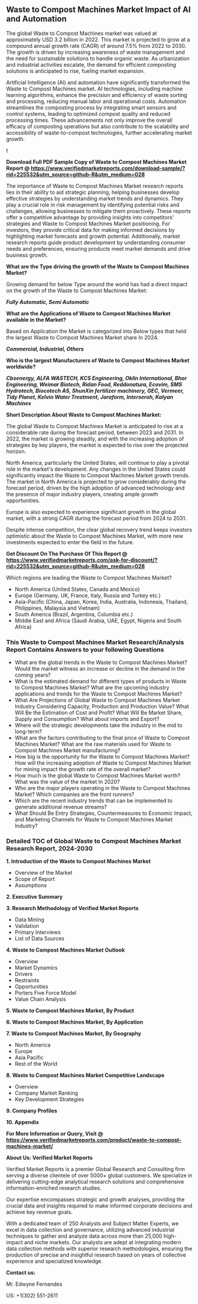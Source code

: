 <h2>Waste to Compost Machines Market Impact of AI and Automation</h2><p>The global Waste to Compost Machines market was valued at approximately USD 3.2 billion in 2022. This market is projected to grow at a compound annual growth rate (CAGR) of around 7.5% from 2022 to 2030. The growth is driven by increasing awareness of waste management and the need for sustainable solutions to handle organic waste. As urbanization and industrial activities escalate, the demand for efficient composting solutions is anticipated to rise, fueling market expansion.</p><p>Artificial Intelligence (AI) and automation have significantly transformed the Waste to Compost Machines market. AI technologies, including machine learning algorithms, enhance the precision and efficiency of waste sorting and processing, reducing manual labor and operational costs. Automation streamlines the composting process by integrating smart sensors and control systems, leading to optimized compost quality and reduced processing times. These advancements not only improve the overall efficacy of composting operations but also contribute to the scalability and accessibility of waste-to-compost technologies, further accelerating market growth.</p>t</p><p id="" class=""><strong>Download Full PDF Sample Copy of Waste to Compost Machines Market Report @ <a href="https://www.verifiedmarketreports.com/download-sample/?rid=225532&utm_source=github-R&utm_medium=028" target="_blank">https://www.verifiedmarketreports.com/download-sample/?rid=225532&utm_source=github-R&utm_medium=028</a></strong></p><p>The importance of&nbsp;Waste to Compost Machines Market research reports lies in their ability to aid strategic planning, helping businesses develop effective strategies by understanding market trends and dynamics. They play a crucial role in risk management by identifying potential risks and challenges, allowing businesses to mitigate them proactively. These reports offer a competitive advantage by providing insights into competitors' strategies and Waste to Compost Machines Market positioning. For investors, they provide critical data for making informed decisions by highlighting market forecasts and growth potential. Additionally, market research reports guide product development by understanding consumer needs and preferences, ensuring products meet market demands and drive business growth.</p><p><strong>What are the&nbsp;Type driving the growth of the Waste to Compost Machines Market?</strong></p><p id="" class="">Growing demand for below Type around the world has had a direct impact on the growth of the Waste to Compost Machines Market:</p><em><strong>Fully Automatic, Semi Automatic</strong></em></p><strong>What are the&nbsp;Applications&nbsp;of Waste to Compost Machines Market available in the Market?</strong></p><p id="" class="">Based on Application the Market is categorized into Below types that held the largest Waste to Compost Machines Market share In 2024.</p><em><strong>Commercial, Industrial, Others</strong></em></p><strong>Who is the largest Manufacturers of Waste to Compost Machines Market worldwide?</strong></p><p><em><strong>Cbsenergy, ALFA WASTECH, KCS Engineering, Oklin International, Bhor Engineering, Weimar Biotech, Ridan Food, Reddonatura, Ecovim, SMS Hydrotech, Biocotech AS, ShunXin fertilizer machinery, GEC, Vermeer, Tidy Planet, Kelvin Water Treatment, Joraform, Interseroh, Kalyan Machines</strong></em></p><p id="" class=""><strong>Short Description About Waste to Compost Machines Market:</strong></p><p>The global Waste to Compost Machines Market is anticipated to rise at a considerable rate during the forecast period, between 2023 and 2031. In 2022, the market is growing steadily, and with the increasing adoption of strategies by key players, the market is expected to rise over the projected horizon.</p><p>North America, particularly the United States, will continue to play a pivotal role in the market's development. Any changes in the United States could significantly impact the Waste to Compost Machines Market growth trends. The market in North America is projected to grow considerably during the forecast period, driven by the high adoption of advanced technology and the presence of major industry players, creating ample growth opportunities.</p><p>Europe is also expected to experience significant growth in the global market, with a strong CAGR during the forecast period from 2024 to 2031.</p><p>Despite intense competition, the clear global recovery trend keeps investors optimistic about the Waste to Compost Machines Market, with more new investments expected to enter the field in the future.</p><p id="" class=""><strong>Get Discount On The Purchase Of This Report @ <a href="https://www.verifiedmarketreports.com/ask-for-discount/?rid=225532&utm_source=github-R&utm_medium=028" target="_blank">https://www.verifiedmarketreports.com/ask-for-discount/?rid=225532&utm_source=github-R&utm_medium=028</a></strong></p>Which regions are leading the Waste to Compost Machines Market?</p><ul><li>North America (United States, Canada and Mexico)</li><li>Europe (Germany, UK, France, Italy, Russia and Turkey etc.)</li><li>Asia-Pacific (China, Japan, Korea, India, Australia, Indonesia, Thailand, Philippines, Malaysia and Vietnam)</li><li>South America (Brazil, Argentina, Columbia etc.)</li><li>Middle East and Africa (Saudi Arabia, UAE, Egypt, Nigeria and South Africa)</li></ul><h3 id="" class="">This Waste to Compost Machines Market Research/Analysis Report Contains Answers to your following Questions</h3><ul><li>What are the global trends in the Waste to Compost Machines Market? Would the market witness an increase or decline in the demand in the coming years?</li><li>What is the estimated demand for different types of products in Waste to Compost Machines Market? What are the upcoming industry applications and trends for the Waste to Compost Machines Market?</li><li>What Are Projections of Global Waste to Compost Machines Market Industry Considering Capacity, Production and Production Value? What Will Be the Estimation of Cost and Profit? What Will Be Market Share, Supply and Consumption? What about imports and Export?</li><li>Where will the strategic developments take the industry in the mid to long-term?</li><li>What are the factors contributing to the final price of Waste to Compost Machines Market? What are the raw materials used for Waste to Compost Machines Market manufacturing?</li><li>How big is the opportunity for the Waste to Compost Machines Market? How will the increasing adoption of Waste to Compost Machines Market for mining impact the growth rate of the overall market?</li><li>How much is the global Waste to Compost Machines Market worth? What was the value of the market In 2020?</li><li>Who are the major players operating in the Waste to Compost Machines Market? Which companies are the front runners?</li><li>Which are the recent industry trends that can be implemented to generate additional revenue streams?</li><li>What Should Be Entry Strategies, Countermeasures to Economic Impact, and Marketing Channels for Waste to Compost Machines Market Industry?</li></ul><h3 id="" class="">Detailed TOC of Global Waste to Compost Machines Market Research Report, 2024-2030</h3><p id="" class=""><strong>1. Introduction of the Waste to Compost Machines Market</strong></p><ul><li>Overview of the Market</li><li>Scope of Report</li><li>Assumptions</li></ul><p id="" class=""><strong>2. Executive Summary</strong></p><p id="" class=""><strong>3. Research Methodology of Verified Market Reports</strong></p><ul><li>Data Mining</li><li>Validation</li><li>Primary Interviews</li><li>List of Data Sources</li></ul><p id="" class=""><strong>4. Waste to Compost Machines Market Outlook</strong></p><ul><li>Overview</li><li>Market Dynamics</li><li>Drivers</li><li>Restraints</li><li>Opportunities</li><li>Porters Five Force Model</li><li>Value Chain Analysis</li></ul><p id="" class=""><strong>5. Waste to Compost Machines Market, By Product</strong></p><p id="" class=""><strong>6. Waste to Compost Machines Market, By Application</strong></p><p id="" class=""><strong>7. Waste to Compost Machines Market, By Geography</strong></p><ul><li>North America</li><li>Europe</li><li>Asia Pacific</li><li>Rest of the World</li></ul><p id="" class=""><strong>8. Waste to Compost Machines Market Competitive Landscape</strong></p><ul><li>Overview</li><li>Company Market Ranking</li><li>Key Development Strategies</li></ul><p id="" class=""><strong>9. Company Profiles</strong></p><p id="" class=""><strong>10. Appendix</strong></p><p id="" class=""><strong>For More Information or Query, Visit @ <a href="https://www.verifiedmarketreports.com/product/waste-to-compost-machines-market/" target="_blank">https://www.verifiedmarketreports.com/product/waste-to-compost-machines-market/</a></strong></p><p id="" class=""><strong>About Us: Verified Market Reports</strong></p><p id="" class="">Verified Market Reports is a premier Global Research and Consulting firm serving a diverse clientele of over 5000+ global customers. We specialize in delivering cutting-edge analytical research solutions and comprehensive information-enriched research studies.</p><p id="" class="">Our expertise encompasses strategic and growth analyses, providing the crucial data and insights required to make informed corporate decisions and achieve key revenue goals.</p><p id="" class="">With a dedicated team of 250 Analysts and Subject Matter Experts, we excel in data collection and governance, utilizing advanced industrial techniques to gather and analyze data across more than 25,000 high-impact and niche markets. Our analysts are adept at integrating modern data collection methods with superior research methodologies, ensuring the production of precise and insightful research based on years of collective experience and specialized knowledge.</p><p id="" class=""><strong>Contact us:</strong></p><p id="" class="">Mr. Edwyne Fernandes</p><p id="" class="">US: +1(302) 551-2611</p>